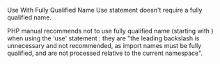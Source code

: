 Use With Fully Qualified Name
Use statement doesn't require a fully qualified name.

PHP manual recommends not to use fully qualified name (starting with \) when using the 'use' statement : they are "the leading backslash is unnecessary and not recommended, as import names must be fully qualified, and are not processed relative to the current namespace".

<?php

// Recommended way to write a use statement.
use  A\B\C\D as E;

// No need to use the initial \
use \A\B\C\D as F;

?>

